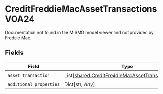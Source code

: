 # CreditFreddieMacAssetTransactionsVOA24

Documentation not found in the MISMO model viewer and not provided by Freddie Mac.


## Fields

| Field                                                                                                              | Type                                                                                                               | Required                                                                                                           | Description                                                                                                        |
| ------------------------------------------------------------------------------------------------------------------ | ------------------------------------------------------------------------------------------------------------------ | ------------------------------------------------------------------------------------------------------------------ | ------------------------------------------------------------------------------------------------------------------ |
| `asset_transaction`                                                                                                | List[[shared.CreditFreddieMacAssetTransactionVOA24](../../models/shared/creditfreddiemacassettransactionvoa24.md)] | :heavy_check_mark:                                                                                                 | N/A                                                                                                                |
| `additional_properties`                                                                                            | Dict[str, *Any*]                                                                                                   | :heavy_minus_sign:                                                                                                 | N/A                                                                                                                |
